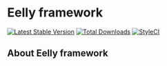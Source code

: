# Eelly framework

[![Latest Stable Version](https://poser.pugx.org/eelly/framework/v/stable.png)](https://packagist.org/packages/eelly/framework)
[![Total Downloads](https://poser.pugx.org/eelly/framework/downloads.png)](https://packagist.org/packages/eelly/framework)
[![StyleCI](https://styleci.io/repos/94968797/shield?branch=master)](https://styleci.io/repos/94968797)

## About Eelly framework
